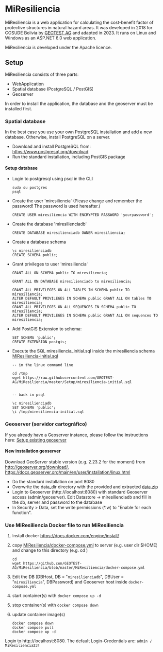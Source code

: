# MiResiliencia

MiResiliencia is a web application for calculating the cost-benefit factor of protective structures in natural hazard areas. It was developed in 2018 for COSUDE Bolivia by [GEOTEST AG](https://www.geotest.ch) and adapted in 2023. It runs on Linux and Windows as an ASP.NET 6.0 web application.

MiResiliencia is developed under the Apache licence.


## Setup

MiResiliencia consists of three parts:
- WebApplication
- Spatial database (PostgreSQL / PostGIS)
- Geoserver

In order to install the application, the database and the geoserver must be installed first.

### Spatial database
In the best case you use your own PostgreSQL installation and add a new database. 
Otherwise, install PostgreSQL on a server.
- Download and install PostgreSQL from: https://www.postgresql.org/download
- Run the standard installation, including PostGIS package
 
#### Setup database ####
- Login to postgresql using psql in the CLI
	```
 	sudo su postgres
 	psql
 	```
- Create the user 'miresiliencia' (Please change and remember the password! The password is used hereafter.)
	```
	CREATE USER miresiliencia WITH ENCRYPTED PASSWORD 'yourpassword';
	```
- Create the database 'miresilienciadb'
	```
	CREATE DATABASE miresilienciadb OWNER miresiliencia;
	```
- Create a database schema
	```
	\c miresilienciadb
	CREATE SCHEMA public;
	```
- Grant privileges to user 'miresiliencia'
	```
	GRANT ALL ON SCHEMA public TO miresiliencia;

	GRANT ALL ON DATABASE miresilienciadb to miresiliencia;

	GRANT ALL PRIVILEGES ON ALL TABLES IN SCHEMA public TO miresiliencia;
	ALTER DEFAULT PRIVILEGES IN SCHEMA public GRANT ALL ON tables TO miresiliencia;
	GRANT ALL PRIVILEGES ON ALL SEQUENCES IN SCHEMA public TO miresiliencia;
	ALTER DEFAULT PRIVILEGES IN SCHEMA public GRANT ALL ON sequences TO miresiliencia;
	``` 
- Add PostGIS Extension to schema: 
	```
 	SET SCHEMA 'public';
	CREATE EXTENSION postgis;
 	```
- Execute the SQL miresiliencia_initial.sql inside the miresiliencia schema [MiResiliencia-initial.sql](https://github.com/GEOTEST-AG/MiResiliencia/blob/master/Setup/miresiliencia-initial.sql)
	```
 	-- in the linux command line
 
 	cd /tmp
	wget https://raw.githubusercontent.com/GEOTEST-AG/MiResiliencia/master/Setup/miresiliencia-initial.sql


 	-- back in psql
 
 	\c miresilienciadb
 	SET SCHEMA 'public';
 	\i /tmp/miresiliencia-initial.sql
	
 	```

### Geoserver (servidor cartográfico)

If you already have a Geoserver instance, please follow the instructions here: 
[Setup existing geoserver](Setup/geoserver_setup.md)


#### New installation geoserver
Download GeoServer stable version (e.g. 2.23.2 for the moment) from http://geoserver.org/download/, https://docs.geoserver.org/main/en/user/installation/linux.html
- Do the standard installation on port 8080
- Overwrite the data_dir directory with the provided and extracted [data.zip](https://github.com/GEOTEST-AG/MiResiliencia/blob/master/Setup/data.zip)
- Login to Geoserver (http://localhost:8080) with standard Geoserver access (admin/geoserver). Edit Datastore -> miresilienciadb and fill in the db, server and password to the database
- In Security > Data, set the write permissions (*.w) to "Enable for each function".

### Use MiResiliencia Docker file to run MiResiliencia

1. Install docker https://docs.docker.com/engine/install/

2. copy [MiResiliencia/docker-compose.yml](https://github.com/GEOTEST-AG/MiResiliencia/blob/master/MiResiliencia/docker-compose.yml) to server (e.g. user dir  $HOME) and change to this directory (e.g. cd )
	```
 	cd 
	wget https://github.com/GEOTEST-AG/MiResiliencia/blob/master/MiResiliencia/docker-compose.yml
	```
3. Edit the DB (DBHost, DB = "`miresilienciadb`", DBUser = "`miresiliencia`", DBPassword) and Geoserver host inside `docker-compose.yml`

3. start container(s) with
		```docker compose up -d ```

4. stop container(s) with 
		```docker compose down```

5. update container image(s)
	```
	docker compose down
	docker compose pull
	docker compose up -d
	```

Login to http://localhost:8080. The default Login-Credentials are: ```admin / MiResiliencia23!```
